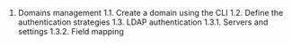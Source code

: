 1. Domains management
1.1. Create a domain using the CLI
1.2. Define the authentication strategies
1.3. LDAP authentication
1.3.1. Servers and settings
1.3.2. Field mapping
